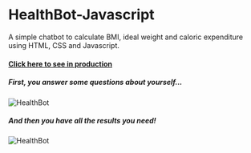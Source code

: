 # HealthBot-Javascript
 A simple chatbot to calculate BMI, ideal weight and caloric expenditure using HTML, CSS and Javascript.

#### [Click here to see in production](https://danielmafra.github.io/healthbot)

##### First, you answer some questions about yourself...

![HealthBot](https://i.imgur.com/nggU3Rw.png)

##### And then you have all the results you need!

![HealthBot](https://i.imgur.com/rf1kptV.png)
